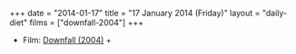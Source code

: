 +++
date = "2014-01-17"
title = "17 January 2014 (Friday)"
layout = "daily-diet"
films = ["downfall-2004"]
+++

<ul>
<li class="entry Film">Film: <a href="/films/downfall-2004">Downfall (2004)</a> +</li>
</ul>